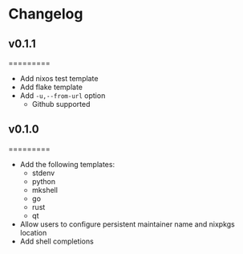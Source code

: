 # Changelog

## v0.1.1
=========

- Add nixos test template
- Add flake template
- Add `-u,--from-url` option
  - Github supported

## v0.1.0
=========

- Add the following templates:
  - stdenv
  - python
  - mkshell
  - go
  - rust
  - qt
- Allow users to configure persistent maintainer name and nixpkgs location
- Add shell completions
